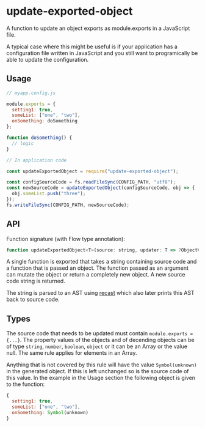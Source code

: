 # update-exported-object

A function to update an object exports as module.exports in a JavaScript file.

A typical case where this might be useful is if your application has a
configuration file written in JavaScript and you still want to programically be
able to update the configuration.

## Usage

```js
// myapp.config.js

module.exports = {
  setting1: true,
  someList: ["one", "two"],
  onSomething: doSomething
};

function doSomething() {
  // logic
}

// In application code

const updateExportedObject = require("update-exported-object");

const configSourceCode = fs.readFileSync(CONFIG_PATH, "utf8");
const newSourceCode = updateExportedObject(configSourceCode, obj => {
  obj.someList.push("three");
});
fs.writeFileSync(CONFIG_PATH, newSourceCode);
```

## API

Function signature (with Flow type annotation):

```js
function updateExportedObject<T>(source: string, updater: T => ?ObjectValue): string;
```

A single function is exported that takes a string containing source code and a function that is passed an object. The function passed as an argument can mutate the object or return a completely new object. A new source code string is returned.

The string is parsed to an AST using [recast](https://www.npmjs.com/package/recast) which also later prints this AST back to source code.

## Types

The source code that needs to be updated must contain `module.exports = {...}`. The property values of the objects and of decending objects can be of type `string`, `number`, `boolean`, `object` or it can be an Array or the value null. The same rule applies for elements in an Array.

Anything that is not covered by this rule will have the value `Symbol(unknown)` in the generated object. If this is left unchanged so is the source code of this value. In the example in the Usage section the following object is given to the function:

```js
{
  setting1: true,
  someList: ["one", "two"],
  onSomething: Symbol(unknown)
}
```

